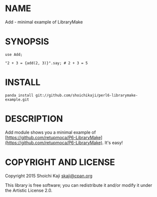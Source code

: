 NAME
====

Add - minimal example of LibraryMake

SYNOPSIS
========

    use Add;

    "2 + 3 = {add(2, 3)}".say; # 2 + 3 = 5

INSTALL
=======

    panda install git://github.com/shoichikaji/perl6-librarymake-example.git

DESCRIPTION
===========

Add module shows you a minimal example of [https://github.com/retupmoca/P6-LibraryMake](https://github.com/retupmoca/P6-LibraryMake). It's easy!

COPYRIGHT AND LICENSE
=====================

Copyright 2015 Shoichi Kaji <skaji@cpan.org>

This library is free software; you can redistribute it and/or modify it under the Artistic License 2.0.
